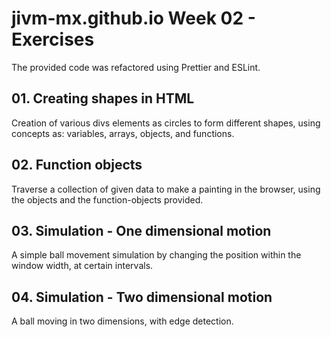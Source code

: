 # jivm-mx.github.io Week 02 - Exercises

The provided code was refactored using Prettier and ESLint.

## 01. Creating shapes in HTML 

Creation of various divs elements as circles to form different shapes, using concepts as: variables, arrays, objects, and functions.

## 02. Function objects

Traverse a collection of given data to make a painting in the browser, using the objects and the function-objects provided.

## 03. Simulation - One dimensional motion

A simple ball movement simulation by changing the position within the window width, at certain intervals.

## 04. Simulation - Two dimensional motion

A ball moving in two dimensions, with edge detection.
